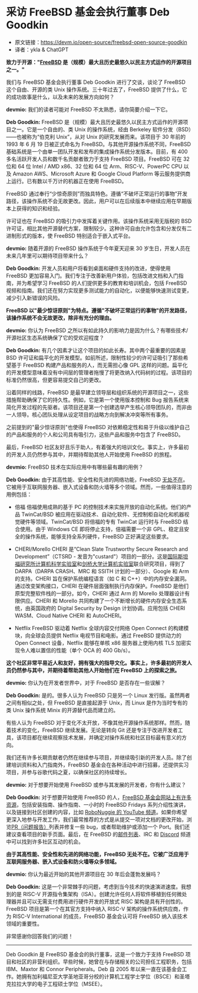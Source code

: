 # 采访 FreeBSD 基金会执行董事 Deb Goodkin


- 原文链接：<https://devm.io/open-source/freebsd-open-source-goodkin>
- 译者：ykla & ChatGPT

  
**致力于开源："[FreeBSD](https://www.freebsd.org/) 是（规模）最大且历史最悠久以民主方式运作的开源项目之一。"**

我们与 FreeBSD 基金会执行董事 Deb Goodkin 进行了交谈，谈论了 FreeBSD 这个自由、开源的类 Unix 操作系统。三十年过去了，FreeBSD 提供了什么，它的成功故事是什么，以及未来的发展方向如何？

**devmio:** 我们的读者可能对 FreeBSD 不太熟悉，请你简要介绍一下它。

**Deb Goodkin:** FreeBSD 是（规模）最大且历史最悠久以民主方式运作的开源项目之一。它是一个自由的、类 Unix 的操作系统，经由 Berkeley 软件分发（BSD）——也被称为“伯克利 Unix”，从对 Unix 的研究发展而来。该项目于 30 年前的 1993 年 6 月 19 日被正式命名为 FreeBSD。与其他开源操作系统不同，FreeBSD 基础系统是一个由单一团队开发和发布的集成操作系统分发版本。目前，有 400 多名活跃开发人员和数千名贡献者致力于支持 FreeBSD 项目。FreeBSD 可在 32 位和 64 位 Intel / AMD x86、32 位和 64 位 Arm、RISC-V、PowerPC CPU 以及 Amazon AWS、Microsoft Azure 和 Google Cloud Platform 等云服务提供商上运行。已有数以千万计的机器正在使用 FreeBSD。

FreeBSD 通过奉行“少惊奇原则”而独具特色。遵循“不破坏正常运行的事物”开发路径，该操作系统不会无故更改。因此，用户可以在后续版本中继续应用在早期版本上获得的知识和经验。

许可证也在 FreeBSD 的吸引力中发挥着关键作用。该操作系统采用无版税的 BSD 许可证，相比其他开源替代方案，限制较少。这种许可自由允许包含和分发仅有二进制形式的版本，使 FreeBSD 特别适合于嵌入式平台。

**devmio:** 随着开源的 FreeBSD 操作系统于今年夏天迎来 30 岁生日，开发人员在未来几年里可以期待项目带来什么？

**Deb Goodkin:** 开发人员和用户将看到桌面和硬件支持的改进，使得使用 FreeBSD 更加容易入门。我们专注于改善新用户体验，包括改进文档和入门指南，并为希望学习 FreeBSD 的人们提供更多的教育和培训机会，包括 FreeBSD 视频和指南。我们还在努力实现更多测试能力的自动化，以便能够快速测试变更，减少引入新错误的风险。

**FreeBSD 以"最少惊讶原则"为特点。遵循"不破坏正常运行的事物"的开发路径，该操作系统不会无故更改，除非有充分的理由。**

**devmio:** 你认为 FreeBSD 之所以有如此持久的影响力是因为什么？有哪些技术/开源社区生态系统确保了它的受欢迎程度？

**Deb Goodkin:** 有几个因素才让这个项目的如此长寿。其中两个最重要的因素是 BSD 许可证和扁平化的开发模型。如前所述，限制性较少的许可证吸引了那些希望基于 FreeBSD 构建产品和服务的人，而无需担心像 GPL 这样的问题。扁平化的开发模型意味着没有中间层的管理者拖慢了将更改纳入代码树的过程。该项目的标准仍然很高，但更容易提交自己的更改。

沿着同样的线路，FreeBSD 是最早建立领导层和组织系统的开源项目之一，这些措施帮助确保了它的持久性。例如，它是第一个使用版本控制和 Bug 报告系统来简化开发过程的先驱者。该项目还是第一个创建选举产生核心领导团队的，而非由一人领导。核心团队处理从设定项目的战略方向到解决冲突等所有事务。

之前提到的"最少惊讶原则"也使得 FreeBSD 对依赖稳定性和易于升级以维护自己的产品和服务的个人和公司具有吸引力，这些产品和服务中包含了 FreeBSD。

最后，FreeBSD 社区友好且乐于助人，有着强大的培训文化。事实上，许多最初的开发人员仍然参与其中，并期待帮助其他人开始使用 FreeBSD 的旅程。

**devmio:** FreeBSD 技术在实际应用中有哪些最有趣的用例？

**Deb Goodkin:** 由于其高性能、安全性和先进的网络功能，FreeBSD [无处不在](https://en.wikipedia.org/wiki/List_of_products_based_on_FreeBSD)。它被用于互联网服务器、嵌入式设备和防火墙等多个领域。然而，一些值得注意的用例包括：

- 倍福
倍福使用成熟的基于 PC 的控制技术来实施开放的自动化系统。他们的产品 TwinCat/BSD 被应用在驱动技术、自动化软件、无控制柜自动化和机器视觉硬件等领域。TwinCat/BSD 将倍福的专有 TwinCat 运行时与 FreeBSD 结合使用。由于 Windows CE 即将停止支持，倍福需要一个非 GPL、稳定且安全的操作系统，能够支持全系列硬件，FreeBSD 正好满足这些要求。

- CHERI/Morello
CHERI 是“Clean Slate Trustworthy Secure Research and Development”（CTSRD - 发音为"custard"）项目的一部分。这是[国际斯坦福研究所计算机科学实验室](https://www.csl.sri.com/)和[剑桥大学计算机实验室](https://www.cst.cam.ac.uk/)联合研究项目，得到了 DARPA（DARPA CRASH、MRC 和 SSITH 计划的一部分）、Google 和 Arm 的支持。CHERI 旨在保护系统编程语言（如 C 和 C++）中的内存安全漏洞。通过改变架构接口，CHERI 在硬件层面强制执行内存保护。FreeBSD 是他们原型完整软件栈的一部分。如今，CHERI 通过 Arm 的 Morello 处理器设计有限供应。CHERI 和 Morello 共同构建了一个不断增长的硬件内存安全生态系统，由英国政府的 Digital Security by Design 计划协调。应用包括 CHERI WASM、Cloud Native CHERI 和 AutoCHERI。

- Netflix
FreeBSD 驱动着 Netflix 全球内容交付网络 Open Connect 的构建模块，向全球会员提供 Netflix 电视节目和电影。通过 FreeBSD 提供动力的 Open Connect 设备，Netflix 能够在单核 x86 服务器上使用内核 TLS 加密实现令人难以置信的性能（单个 OCA 的 400 Gb/s）。

**这个社区非常平易近人和友好，拥有强大的指导文化。事实上，许多最初的开发人员仍然参与其中，并期待着帮助其他人开始他们在 FreeBSD 上的探索之旅。**

**devmio:** 你认为在开发者世界中，对于 FreeBSD 是否存在一些误解？

**Deb Goodkin:** 是的。很多人认为 FreeBSD 只是另一个 Linux 发行版。虽然两者之间有相似之处，但 FreeBSD 是直接起源于 Unix，而 Linux 是作为当时专有的类 Unix 操作系统 Minix 的开源替代品而建立的。

有些人认为 FreeBSD 对于变化不太开放，不像其他开源操作系统那样。然而，随着技术的变化，FreeBSD 继续发展。无论是转向 Git 还是专注于改进开发者工具，该项目都在继续观察技术发展，并确定对操作系统和社区目标最有意义的方向。

我们还有许多长期贡献者仍然在继续参与项目，并继续吸引新的开发人员。除了创建培训资料和入门指南外，FreeBSD 基金会在各种活动中进行招募，还提供实习项目，并参与谷歌代码之夏，以确保社区的持续增长。

**devmio:** 对于想要开始使用 FreeBSD 或参与其发展的开发者，你有什么建议？

**Deb Goodkin:** 对于想要开始使用 FreeBSD 的人，[FreeBSD 基金会网站上有许多资源](https://freebsdfoundation.org/freebsd-project/resources/)，包括安装指南、操作指南、一小时的 FreeBSD Fridays 系列介绍性演讲，以及链接到社区创建的内容，比如 [RoboNuggie 的 YouTube 频道](https://www.youtube.com/c/robonuggie)。如果你希望更深入地参与开发工作，我们最常推荐的方式是从提交一项对文档的更改开始，浏 览[PR（问题报告）](https://www.freebsd.org/support/bugreports/)列表并修复一些 bug，或者帮助维护或添加一个 Port。我们还建议查看项目的新手页面。最后，在 FreeBSD 的[邮件列表](https://www.freebsd.org/community/mailinglists/)、IRC 和 [Discord](https://wiki.freebsd.org/Discord) 频道中可以找到许多社区互动的机会。

**由于其高性能、安全性和先进的网络功能，FreeBSD 无处不在。它被广泛应用于互联网服务器、嵌入式设备和防火墙等众多领域。**

**devmio:** 你认为最近开始的其他开源项目在 30 年后会蓬勃发展吗？

**Deb Goodkin:** 这是一个非常棘手的问题，考虑到当今技术的快速演进速度。我想到的是 RISC-V 开源指令集架构（ISA）。创建允许任何人将软件移植到任何微处理器并且可以无需支付费用进行硬件开发的开放式 RISC 架构是具有开创性的。FreeBSD 项目是第一个在其官方支持中纳入 RISC-V 架构的操作系统供应商，作为 RISC-V International 的成员，FreeBSD 基金会认可将 FreeBSD 纳入该技术领域的重要性。

非常感谢你回答我们的问题！

---

Deb Goodkin 是 FreeBSD 基金会的执行董事，这是一个致力于支持 FreeBSD 项目和社区的非营利组织。早些时候，她曾在与存储相关的公司担任工程职务，包括 IBM、Maxtor 和 Connor Peripherals。Deb 自 2005 年以来一直在该基金会工作。她拥有加利福尼亚大学圣地亚哥分校的计算机工程学士学位（BSCE）和圣塔克拉拉大学的电子工程硕士学位（MSEE）。

